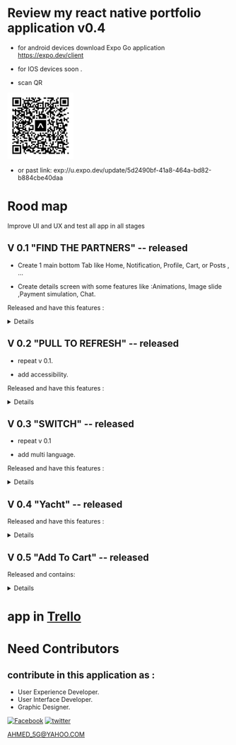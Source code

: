 # Review my react native portfolio application v0.4

- for android devices download Expo Go application https://expo.dev/client

- for IOS devices soon .

- scan QR

<!-- - <a href="exp://exp.host/@ahmed_5g/portfolio?release-channel=default"> -->

<img
     width=150 height= 150
      src="./assets/images/expo-go-portfolio-default-android.svg">
</a>

- or past link:
  exp://u.expo.dev/update/5d2490bf-41a8-464a-bd82-b884cbe40daa

# Rood map

Improve UI and UX and test all app in all stages

## V 0.1 "FIND THE PARTNERS" -- released

- Create 1 main bottom Tab like Home, Notification, Profile, Cart, or Posts , ...

- Create details screen with some features like :Animations, Image slide ,Payment simulation, Chat.

Released and have this features :

<details>
  <summary>Details</summary>

- Home Screen with 2 sections
- Hotel details screen contains :
  - Images Slider automated with mini images
  - booking button with loading indicator and 2 flash messages for both senarios .
  </details>

## V 0.2 "PULL TO REFRESH" -- released

- repeat v 0.1.

- add accessibility.

Released and have this features :

<details>
  <summary>Details</summary>
  
- feeds tab added , text , image and videos posts.

- pull to refresh feature.

- scroll to top when tab in feed tab.

- video stop when scroll away .

- user experience improved by add micro interactions : animations, sounds and alert messages ...

- accessibility improved and tested by google accessibility scanner application and android talkback .

- follow user and he will follow you back .
  </details>

## V 0.3 "SWITCH" -- released

- repeat v 0.1

- add multi language.

Released and have this features :

<details>
  <summary>Details</summary>
- upgraded bottom tab add dynamic open and close, add more drawer features in.

- settings Tab has added contains:

  - multi language option.
  - reading theme options so user can save his reading theme to use it in app.

- Horses Section has added to Home screen contains:

  - shared element feature.
  - 3 switchable modals to improve browsing all Item content in one screen instead of use many.

- add skeleton animations to posts while download , resize some icons improve UI / UX, fix bugs and improve accessability .
  </details>

## V 0.4 "Yacht" -- released

Released and have this features :

<details>
<summary>Details</summary>

- add yacht section with custom image viewer.

- add design theme primary, secondary, and action color ... .

- hide horses section for now .

- redesign home cards Hotels card and Contributors card.
  </details>

## V 0.5 "Add To Cart" -- released

Released and contains:

<details>
<summary>Details</summary>

- market section managed by redux toolkit with search for products and custom bottom bar.

- "Add to cart" card contain interactions, deferent inputs methods , image view and calculations.

- improve yacht screen animations and add custom bottom bar.

  </details>

# app in [Trello](https://trello.com/b/LCgVV444/portfolio)

# Need Contributors

## contribute in this application as :

- User Experience Developer.
- User Interface Developer.
- Graphic Designer.

[![Facebook](https://img.shields.io/badge/Facebook-%231877F2.svg?logo=Facebook&logoColor=white)](https://www.facebook.com/people/Ahmed-Ali/100086148849098/) [![twitter](https://img.shields.io/badge/-twitter-1DA1F2?logo=twitter&logoColor=white)](https://twitter.com/AD_5G)

AHMED_5G@YAHOO.COM
